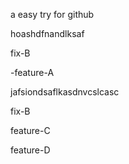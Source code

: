 a easy try for github

hoashdfnandlksaf


fix-B

-feature-A

jafsiondsaflkasdnvcslcasc

fix-B

feature-C

feature-D
